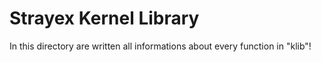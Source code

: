 # Strayex Kernel Library

In this directory are written all informations about every function in "klib"!